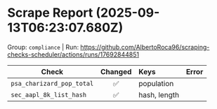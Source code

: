 # Scrape Report (2025-09-13T06:23:07.680Z)

Group: `compliance`  |  Run: https://github.com/AlbertoRoca96/scraping-checks-scheduler/actions/runs/17692844851

| Check | Changed | Keys | Error |
|---|:---:|:--|:--|
| `psa_charizard_pop_total` | ✅ | population |  |
| `sec_aapl_8k_list_hash` | ✅ | hash, length |  |
